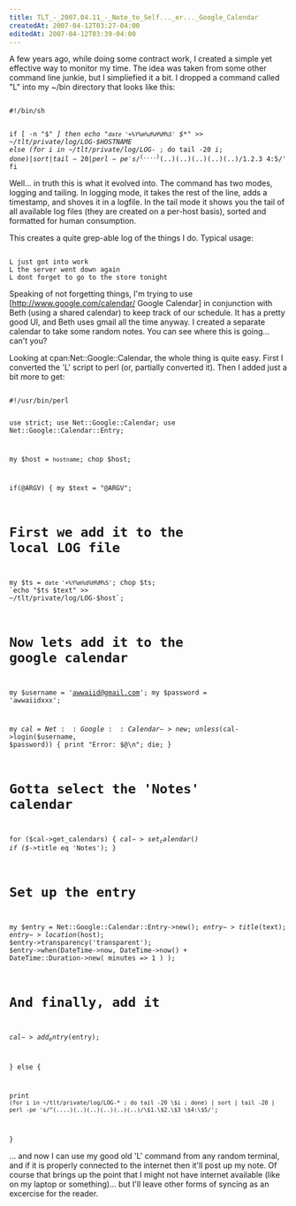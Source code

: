 ```yaml
---
title: TLT_-_2007.04.11_-_Note_to_Self..._er..._Google_Calendar
createdAt: 2007-04-12T03:27-04:00
editedAt: 2007-04-12T03:39-04:00
---
```


A few years ago, while doing some contract work, I created a simple yet effective way to monitor my time. The idea was taken from some other command line junkie, but I simpliefied it a bit. I dropped a command called "L" into my ~/bin directory that looks like this:

<code>
#!/bin/sh

if [ -n "$*" ]
then
  echo "`date '+%Y%m%d%H%M%S'` $*" >> ~/tlt/private/log/LOG-$HOSTNAME
else
  (for i in ~/tlt/private/log/LOG-* ; do tail -20 $i ; done) | sort | tail -20 | perl -pe 's/^(....)(..)(..)(..)(..)(..)/$1.$2.$3 $4:$5/'
fi
</code>

Well... in truth this is what it evolved into. The command has two modes, logging and tailing. In logging mode, it takes the rest of the line, adds a timestamp, and shoves it in a logfile. In the tail mode it shows you the tail of all available log files (they are created on a per-host basis), sorted and formatted for human consumption.

This creates a quite grep-able log of the things I do. Typical usage:

<code>
L just got into work
L the server went down again
L dont forget to go to the store tonight
</code>

Speaking of not forgetting things, I'm trying to use [http://www.google.com/calendar/ Google Calendar] in conjunction with Beth (using a shared calendar) to keep track of our schedule. It has a pretty good UI, and Beth uses gmail all the time anyway. I created a separate calendar to take some random notes. You can see where this is going... can't you?

Looking at cpan:Net::Google::Calendar, the whole thing is quite easy. First I converted the 'L' script to perl (or, partially converted it). Then I added just a bit more to get:

<code>
#!/usr/bin/perl

use strict;
use Net::Google::Calendar;
use Net::Google::Calendar::Entry;

my $host = `hostname`;
chop $host;

if(@ARGV) {
  my $text = "@ARGV";

  # First we add it to the local LOG file
  my $ts = `date '+%Y%m%d%H%M%S'`;
  chop $ts;
  `echo "$ts $text" >> ~/tlt/private/log/LOG-$host`;

  # Now lets add it to the google calendar
  my $username = 'awwaiid@gmail.com';
  my $password = 'awwaiidxxx';

  my $cal = Net::Google::Calendar->new;
  unless($cal->login($username, $password)) {
    print "Error: $@\n";
    die;
  }

  # Gotta select the 'Notes' calendar
  for ($cal->get_calendars) {
    $cal->set_calendar($_) if ($_->title eq 'Notes');
  }

  # Set up the entry
  my $entry = Net::Google::Calendar::Entry->new();
  $entry->title($text);
  $entry->location($host);
  $entry->transparency('transparent');
  $entry->when(DateTime->now,
    DateTime->now() + DateTime::Duration->new( minutes => 1 ) );

  # And finally, add it
  $cal->add_entry($entry);

} else {

  print `(for i in ~/tlt/private/log/LOG-* ; do tail -20 \$i ; done) | sort | tail -20 | perl -pe 's/^(....)(..)(..)(..)(..)(..)/\$1.\$2.\$3 \$4:\$5/'`;

}
</code>

... and now I can use my good old 'L' command from any random terminal, and if it is properly connected to the internet then it'll post up my note. Of course that brings up the point that I might not have internet available (like on my laptop or something)... but I'll leave other forms of syncing as an excercise for the reader.





